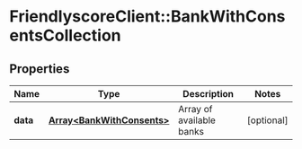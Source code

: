 # FriendlyscoreClient::BankWithConsentsCollection

## Properties
Name | Type | Description | Notes
------------ | ------------- | ------------- | -------------
**data** | [**Array&lt;BankWithConsents&gt;**](BankWithConsents.md) | Array of available banks | [optional] 


